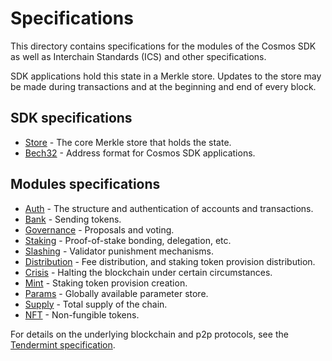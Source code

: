 # Specifications

This directory contains specifications for the modules of the Cosmos SDK as well as Interchain Standards (ICS) and other specifications.

SDK applications hold this state in a Merkle store. Updates to
the store may be made during transactions and at the beginning and end of every
block.

## SDK specifications

- [Store](./store) - The core Merkle store that holds the state.
- [Bech32](./addresses/bech32.md) - Address format for Cosmos SDK applications.

## Modules specifications

- [Auth](../../x/auth/spec) - The structure and authentication of accounts and transactions.
- [Bank](../../x/bank/spec) - Sending tokens.
- [Governance](../../x/governance/spec) - Proposals and voting.
- [Staking](../../x/staking/spec) - Proof-of-stake bonding, delegation, etc.
- [Slashing](../../x/slashing/spec) - Validator punishment mechanisms.
- [Distribution](../../x/distribution/spec) - Fee distribution, and staking token provision distribution.
- [Crisis](.../../x/crisis/spec) - Halting the blockchain under certain circumstances.
- [Mint](../../x/mint/spec) - Staking token provision creation.
- [Params](../../x/params/spec) - Globally available parameter store.
- [Supply](../../x/supply/spec) - Total supply of the chain.
- [NFT](https://github.com/cosmos/modules/tree/master/incubator/nft/docs/spec) - Non-fungible tokens.

For details on the underlying blockchain and p2p protocols, see
the [Tendermint specification](https://github.com/tendermint/tendermint/tree/master/docs/spec).
